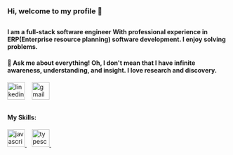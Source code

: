 ### Hi, welcome to my profile 👋
<h2></h2>
<h4 dir="auto"><pr>I am a full-stack software engineer With professional experience in ERP(Enterprise resource planning) software development. I enjoy solving problems.</pr></h4>
<h4 dir="auto"><g-emoji class="g-emoji" alias="speech_balloon" fallback-src="https://github.githubassets.com/images/icons/emoji/unicode/1f4ac.png">💬</g-emoji> Ask me about everything! Oh, I don't mean that I have infinite awareness, understanding, and insight. I love research and discovery.</h4>
<a href="https://www.linkedin.com/in/fatemeh-abbasi-49757570/" rel="nofollow"><img src="https://camo.githubusercontent.com/e591fde37567a32e51fb1b98924f4df8e45199dca985500749e2a9938fa3e322/68747470733a2f2f7777772e766563746f726c6f676f2e7a6f6e652f6c6f676f732f6c696e6b6564696e2f6c696e6b6564696e2d69636f6e2e737667" alt="linkedin" width="40" height="40" data-canonical-src="https://www.vectorlogo.zone/logos/linkedin/linkedin-icon.svg" style="max-width: 100%;"></a>
&nbsp;&nbsp;
<a href="mailto:fatemeh.abbasi.2545@gmail.com"><img src="https://camo.githubusercontent.com/9dd35148e07760d8dcadd52e4af6cf4f625be4bb948d34498506ee2d9a83ee98/68747470733a2f2f7777772e766563746f726c6f676f2e7a6f6e652f6c6f676f732f676d61696c2f676d61696c2d74696c652e737667" alt="gmail" width="40" height="40" data-canonical-src="https://www.vectorlogo.zone/logos/gmail/gmail-tile.svg" style="max-width: 100%;"></a>
<h2></h2>

<h4 dir="auto">My Skills:</h4>
<a href="https://www.javascript.com" rel="nofollow">
  <img src="https://camo.githubusercontent.com/1fed07091d02bc63d741c771bc8a423fe660c8f5fab7a4ea49655c3499a3080d/68747470733a2f2f7777772e7376677265706f2e636f6d2f73686f772f3334393431392f6a6176617363726970742e737667" 
    alt="javascript" width="40" height="40" data-canonical-src="https://www.svgrepo.com/show/349419/javascript.svg" style="max-width: 100%;">
</a>&nbsp;&nbsp;
<a href="https://www.typescriptlang.org" rel="nofollow">
  <img src="https://camo.githubusercontent.com/8ba3df00b9b24c1abe77b7b35564d16250503c3aac2cf3ccce3b88666be2b33c/68747470733a2f2f7777772e7376677265706f2e636f6d2f73686f772f3334393534302f747970657363726970742e737667" 
    alt="typescript" width="40" height="40" data-canonical-src="https://www.svgrepo.com/show/349540/typescript.svg" style="max-width: 100%;">
</a>&nbsp;&nbsp;










